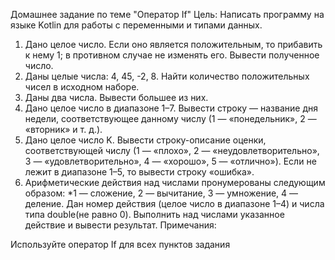 
Домашнее задание по теме "Оператор If"
Цель: Написать программу на языке Kotlin для работы с переменными и типами данных.
1) Дано целое число. Если оно является положительным, то прибавить к нему 1; в противном случае не изменять его.
Вывести полученное число.
2) Даны целые числа: 4, 45, -2, 8. Найти количество положительных чисел в исходном наборе.
3) Даны два числа. Вывести большее из них.
4) Дано целое число в диапазоне 1–7. Вывести строку — название дня недели, соответствующее данному числу
(1 — «понедельник», 2 — «вторник» и т. д.).
5) Дано целое число K. Вывести строку-описание оценки, соответствующей числу
(1 — «плохо», 2 — «неудовлетворительно», 3 — «удовлетворительно», 4 — «хорошо», 5 — «отлично»).
Если не лежит в диапазоне 1–5, то вывести строку «ошибка».
6) Арифметические действия над числами пронумерованы следующим образом:
*1 — сложение, 2 — вычитание, 3 — умножение, 4 — деление.
Дан номер действия (целое число в диапазоне 1–4) и числа типа double(не равно 0).
Выполнить над числами указанное действие и вывести результат.
Примечания:

 Используйте оператор If для всех пунктов задания
